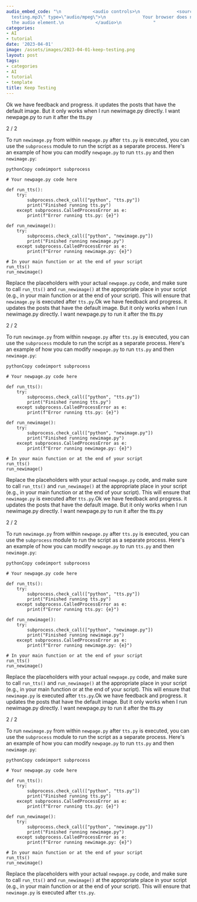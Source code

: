 ```yaml
---
audio_embed_code: "\n            <audio controls>\n              <source src=\"/assets/audio/2023-04-01-keep
  testing.mp3\" type=\"audio/mpeg\">\n              Your browser does not support
  the audio element.\n            </audio>\n            "
categories:
- AI
- tutorial
date: '2023-04-01'
image: /assets/images/2023-04-01-keep-testing.png
layout: post
tags:
- categories
- AI
- tutorial
- template
title: Keep Testing
---
```


Ok we have feedback and progress. it updates the posts that have the default image. But it only works when I run newimage.py directly. I want newpage.py to run it after the tts.py

2 / 2

To run `newimage.py` from within `newpage.py` after `tts.py` is executed, you can use the `subprocess` module to run the script as a separate process. Here's an example of how you can modify `newpage.py` to run `tts.py` and then `newimage.py`:

```
pythonCopy codeimport subprocess

# Your newpage.py code here

def run_tts():
    try:
        subprocess.check_call(["python", "tts.py"])
        print("Finished running tts.py")
    except subprocess.CalledProcessError as e:
        print(f"Error running tts.py: {e}")

def run_newimage():
    try:
        subprocess.check_call(["python", "newimage.py"])
        print("Finished running newimage.py")
    except subprocess.CalledProcessError as e:
        print(f"Error running newimage.py: {e}")

# In your main function or at the end of your script
run_tts()
run_newimage()

```

Replace the placeholders with your actual `newpage.py` code, and make sure to call `run_tts()` and `run_newimage()` at the appropriate place in your script (e.g., in your main function or at the end of your script). This will ensure that `newimage.py` is executed after `tts.py`.Ok we have feedback and progress. it updates the posts that have the default image. But it only works when I run newimage.py directly. I want newpage.py to run it after the tts.py

2 / 2

To run `newimage.py` from within `newpage.py` after `tts.py` is executed, you can use the `subprocess` module to run the script as a separate process. Here's an example of how you can modify `newpage.py` to run `tts.py` and then `newimage.py`:

```
pythonCopy codeimport subprocess

# Your newpage.py code here

def run_tts():
    try:
        subprocess.check_call(["python", "tts.py"])
        print("Finished running tts.py")
    except subprocess.CalledProcessError as e:
        print(f"Error running tts.py: {e}")

def run_newimage():
    try:
        subprocess.check_call(["python", "newimage.py"])
        print("Finished running newimage.py")
    except subprocess.CalledProcessError as e:
        print(f"Error running newimage.py: {e}")

# In your main function or at the end of your script
run_tts()
run_newimage()

```

Replace the placeholders with your actual `newpage.py` code, and make sure to call `run_tts()` and `run_newimage()` at the appropriate place in your script (e.g., in your main function or at the end of your script). This will ensure that `newimage.py` is executed after `tts.py`.Ok we have feedback and progress. it updates the posts that have the default image. But it only works when I run newimage.py directly. I want newpage.py to run it after the tts.py

2 / 2

To run `newimage.py` from within `newpage.py` after `tts.py` is executed, you can use the `subprocess` module to run the script as a separate process. Here's an example of how you can modify `newpage.py` to run `tts.py` and then `newimage.py`:

```
pythonCopy codeimport subprocess

# Your newpage.py code here

def run_tts():
    try:
        subprocess.check_call(["python", "tts.py"])
        print("Finished running tts.py")
    except subprocess.CalledProcessError as e:
        print(f"Error running tts.py: {e}")

def run_newimage():
    try:
        subprocess.check_call(["python", "newimage.py"])
        print("Finished running newimage.py")
    except subprocess.CalledProcessError as e:
        print(f"Error running newimage.py: {e}")

# In your main function or at the end of your script
run_tts()
run_newimage()

```

Replace the placeholders with your actual `newpage.py` code, and make sure to call `run_tts()` and `run_newimage()` at the appropriate place in your script (e.g., in your main function or at the end of your script). This will ensure that `newimage.py` is executed after `tts.py`.Ok we have feedback and progress. it updates the posts that have the default image. But it only works when I run newimage.py directly. I want newpage.py to run it after the tts.py

2 / 2

To run `newimage.py` from within `newpage.py` after `tts.py` is executed, you can use the `subprocess` module to run the script as a separate process. Here's an example of how you can modify `newpage.py` to run `tts.py` and then `newimage.py`:

```
pythonCopy codeimport subprocess

# Your newpage.py code here

def run_tts():
    try:
        subprocess.check_call(["python", "tts.py"])
        print("Finished running tts.py")
    except subprocess.CalledProcessError as e:
        print(f"Error running tts.py: {e}")

def run_newimage():
    try:
        subprocess.check_call(["python", "newimage.py"])
        print("Finished running newimage.py")
    except subprocess.CalledProcessError as e:
        print(f"Error running newimage.py: {e}")

# In your main function or at the end of your script
run_tts()
run_newimage()

```

Replace the placeholders with your actual `newpage.py` code, and make sure to call `run_tts()` and `run_newimage()` at the appropriate place in your script (e.g., in your main function or at the end of your script). This will ensure that `newimage.py` is executed after `tts.py`.
